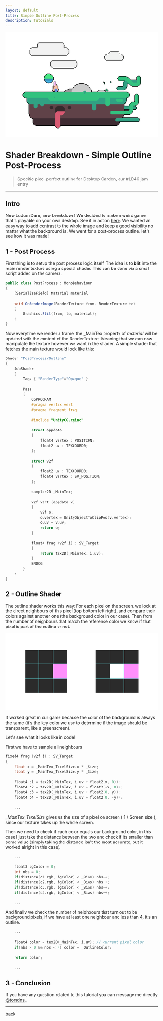 ```yaml
---
layout: default
title: Simple Outline Post-Process
description: Tutorials
---
```


![Header](../images/simple-outline-post-process/header.png)

# Shader Breakdown - Simple Outline Post-Process

> Specific pixel-perfect outline for Desktop Garden, our #LD46 jam entry

* * *

## Intro

New Ludum Dare, new breakdown! We decided to make a weird game that's playable on your own desktop. See it in action [here](https://borderline.itch.io/desktop-garden). We wanted an easy way to add contrast to the whole image and keep a good visibility no matter what the background is. We went for a post-process outline, let's see how it was made!

## 1 - Post Process

First thing is to setup the post process logic itself. The idea is to **blit** into the main render texture using a special shader. This can be done via a small script added on the camera.

```c#
public class PostProcess : MonoBehaviour
{
    [SerializeField] Material material;

    void OnRenderImage(RenderTexture from, RenderTexture to)
    {
        Graphics.Blit(from, to, material);
    }
}
```

Now everytime we render a frame, the _MainTex property of *material* will be updated with the content of the RenderTexture. Meaning that we can now manipulate the texture however we want in the shader.
A simple shader that fetches the main texture would look like this:

```c++
Shader "PostProcess/Outline"
{
    SubShader
    {
        Tags { "RenderType"="Opaque" }

        Pass
        {
            CGPROGRAM
            #pragma vertex vert
            #pragma fragment frag

            #include "UnityCG.cginc"

            struct appdata
            {
                float4 vertex : POSITION;
                float2 uv : TEXCOORD0;
            };

            struct v2f
            {
                float2 uv : TEXCOORD0;
                float4 vertex : SV_POSITION;
            };

            sampler2D _MainTex;

            v2f vert (appdata v)
            {
                v2f o;
                o.vertex = UnityObjectToClipPos(v.vertex);
                o.uv = v.uv;
                return o;
            }

            float4 frag (v2f i) : SV_Target
            {
                return tex2D(_MainTex, i.uv);
            }
            ENDCG
        }
    }
}
```

## 2 - Outline Shader

The outline shader works this way:
For each pixel on the screen, we look at the direct neighbours of this pixel (top bottom left right), and compare their colors against another one (the background color in our case). 
Then from the number of neighbours that match the reference color we know if that pixel is part of the outline or not.

![Outline](../images/simple-outline-post-process/outline.png)

It worked great in our game because the color of the background is always the same (it's the key color we use to determine if the image should be transparent, like a greenscreen).

Let's see what it looks like in code!

First we have to sample all neighbours

```c++
fixed4 frag (v2f i) : SV_Target
{
    float x = _MainTex_TexelSize.x * _Size;
    float y = _MainTex_TexelSize.y * _Size;

    float4 c1 = tex2D(_MainTex, i.uv + float2(x, 0));
    float4 c2 = tex2D(_MainTex, i.uv + float2(-x, 0));
    float4 c3 = tex2D(_MainTex, i.uv + float2(0, y));
    float4 c4 = tex2D(_MainTex, i.uv + float2(0, -y));

    ...
```

*_MainTex_TexelSize* gives us the size of a pixel on screen ( 1 / Screen size ), since our texture takes up the whole screen.

Then we need to check if each color equals our background color, in this case I just take the distance between the two and check if its smaller than some value (simply taking the distance isn't the most accurate, but it worked alright in this case).

```c++
    ...

    float3 bgColor = 0;
    int nbs = 0;
    if(distance(c1.rgb, bgColor) < _Bias) nbs++;
    if(distance(c2.rgb, bgColor) < _Bias) nbs++;
    if(distance(c3.rgb, bgColor) < _Bias) nbs++;
    if(distance(c4.rgb, bgColor) < _Bias) nbs++;

    ...
```

And finally we check the number of neighbours that turn out to be background pixels, if we have at least one neighbour and less than 4, it's an outline.

```c++
    ...
    
    float4 color = tex2D(_MainTex, i.uv); // current pixel color
    if(nbs > 0 && nbs < 4) color = _OutlineColor;

    return color;

    ...
```

## 3 - Conclusion
 
If you have any question related to this tutorial you can message me directly [@tomdns_](https://twitter.com/tomdns_)

* * *

[back](../)
